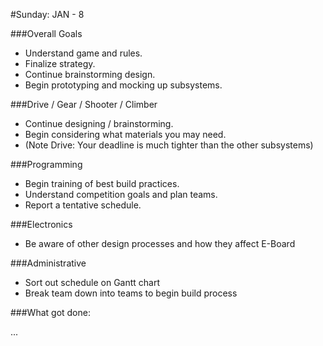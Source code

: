 #Sunday: JAN - 8

###Overall Goals

- Understand game and rules.
- Finalize strategy.
- Continue brainstorming design.
- Begin prototyping and mocking up subsystems.

###Drive / Gear / Shooter / Climber

- Continue designing / brainstorming.
- Begin considering what materials you may need.
- (Note Drive: Your deadline is much tighter than the other subsystems)

###Programming

- Begin training of best build practices.
- Understand competition goals and plan teams.
- Report a tentative schedule.

###Electronics

- Be aware of other design processes and how they affect E-Board

###Administrative

- Sort out schedule on Gantt chart
- Break team down into teams to begin build process

###What got done:

...


